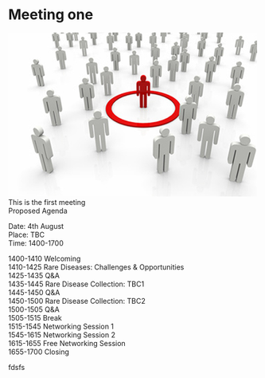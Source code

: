 # Meeting one
<img src="CircledRedManStandsAmongGrayMen_FDAOrphanDiseases.jpg
" alt="hi" class="inline"/>
This is the first meeting  
Proposed Agenda  

Date: 4th August  
Place: TBC  
Time: 1400-1700  

1400-1410 Welcoming  
1410-1425 Rare Diseases: Challenges & Opportunities   
1425-1435 Q&A  
1435-1445 Rare Disease Collection: TBC1  
1445-1450 Q&A  
1450-1500 Rare Disease Collection: TBC2  
1500-1505 Q&A  
1505-1515 Break  
1515-1545 Networking Session 1  
1545-1615 Networking Session 2  
1615-1655 Free Networking Session  
1655-1700 Closing  

fdsfs
